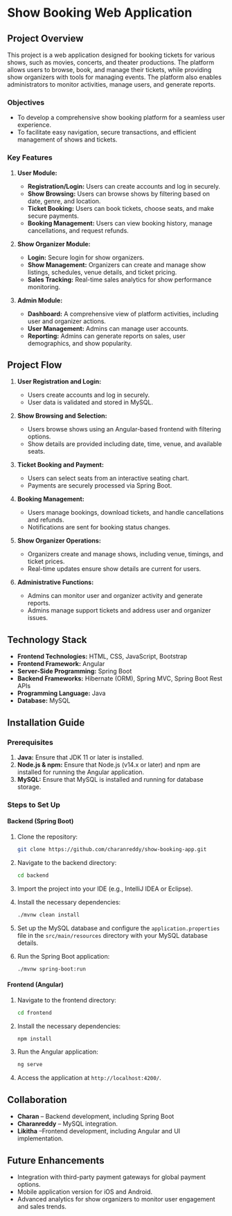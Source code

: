 # Show Booking Web Application

## Project Overview
This project is a web application designed for booking tickets for various shows, such as movies, concerts, and theater productions. The platform allows users to browse, book, and manage their tickets, while providing show organizers with tools for managing events. The platform also enables administrators to monitor activities, manage users, and generate reports.

### Objectives
- To develop a comprehensive show booking platform for a seamless user experience.
- To facilitate easy navigation, secure transactions, and efficient management of shows and tickets.

### Key Features
1. **User Module:**
   - **Registration/Login:** Users can create accounts and log in securely.
   - **Show Browsing:** Users can browse shows by filtering based on date, genre, and location.
   - **Ticket Booking:** Users can book tickets, choose seats, and make secure payments.
   - **Booking Management:** Users can view booking history, manage cancellations, and request refunds.

2. **Show Organizer Module:**
   - **Login:** Secure login for show organizers.
   - **Show Management:** Organizers can create and manage show listings, schedules, venue details, and ticket pricing.
   - **Sales Tracking:** Real-time sales analytics for show performance monitoring.

3. **Admin Module:**
   - **Dashboard:** A comprehensive view of platform activities, including user and organizer actions.
   - **User Management:** Admins can manage user accounts.
   - **Reporting:** Admins can generate reports on sales, user demographics, and show popularity.

## Project Flow

1. **User Registration and Login:**
   - Users create accounts and log in securely.
   - User data is validated and stored in MySQL.

2. **Show Browsing and Selection:**
   - Users browse shows using an Angular-based frontend with filtering options.
   - Show details are provided including date, time, venue, and available seats.

3. **Ticket Booking and Payment:**
   - Users can select seats from an interactive seating chart.
   - Payments are securely processed via Spring Boot.

4. **Booking Management:**
   - Users manage bookings, download tickets, and handle cancellations and refunds.
   - Notifications are sent for booking status changes.

5. **Show Organizer Operations:**
   - Organizers create and manage shows, including venue, timings, and ticket prices.
   - Real-time updates ensure show details are current for users.

6. **Administrative Functions:**
   - Admins can monitor user and organizer activity and generate reports.
   - Admins manage support tickets and address user and organizer issues.

## Technology Stack
- **Frontend Technologies:** HTML, CSS, JavaScript, Bootstrap
- **Frontend Framework:** Angular
- **Server-Side Programming:** Spring Boot
- **Backend Frameworks:** Hibernate (ORM), Spring MVC, Spring Boot Rest APIs
- **Programming Language:** Java
- **Database:** MySQL

## Installation Guide

### Prerequisites
1. **Java:** Ensure that JDK 11 or later is installed.
2. **Node.js & npm:** Ensure that Node.js (v14.x or later) and npm are installed for running the Angular application.
3. **MySQL:** Ensure that MySQL is installed and running for database storage.

### Steps to Set Up

#### Backend (Spring Boot)

1. Clone the repository:
   ```bash
   git clone https://github.com/charanreddy/show-booking-app.git
   ```

2. Navigate to the backend directory:
   ```bash
   cd backend
   ```

3. Import the project into your IDE (e.g., IntelliJ IDEA or Eclipse).

4. Install the necessary dependencies:
   ```bash
   ./mvnw clean install
   ```

5. Set up the MySQL database and configure the `application.properties` file in the `src/main/resources` directory with your MySQL database details.

6. Run the Spring Boot application:
   ```bash
   ./mvnw spring-boot:run
   ```

#### Frontend (Angular)

1. Navigate to the frontend directory:
   ```bash
   cd frontend
   ```

2. Install the necessary dependencies:
   ```bash
   npm install
   ```

3. Run the Angular application:
   ```bash
   ng serve
   ```

4. Access the application at `http://localhost:4200/`.

## Collaboration

- **Charan** – Backend development, including Spring Boot 
- **Charanreddy** – MySQL integration.
- **Likitha** –Frontend development, including Angular and UI implementation. 


## Future Enhancements

- Integration with third-party payment gateways for global payment options.
- Mobile application version for iOS and Android.
- Advanced analytics for show organizers to monitor user engagement and sales trends.

